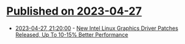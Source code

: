 # [Published on 2023-04-27](index.md)

* [2023-04-27, 21:20:00](https://tech.slashdot.org/story/23/04/27/1927209/new-intel-linux-graphics-driver-patches-released-up-to-10-15-better-performance?utm_source=rss1.0mainlinkanon&utm_medium=feed) - [New Intel Linux Graphics Driver Patches Released, Up To 10-15% Better Performance](https://tech.slashdot.org/story/23/04/27/1927209/new-intel-linux-graphics-driver-patches-released-up-to-10-15-better-performance?utm_source=rss1.0mainlinkanon&utm_medium=feed)
